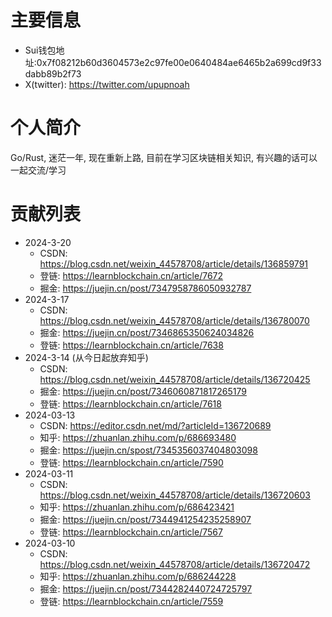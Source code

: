 # 主要信息
- Sui钱包地址:0x7f08212b60d3604573e2c97fe00e0640484ae6465b2a699cd9f33dabb89b2f73
- X(twitter): https://twitter.com/upupnoah

# 个人简介
Go/Rust, 迷茫一年, 现在重新上路, 目前在学习区块链相关知识, 有兴趣的话可以一起交流/学习

# 贡献列表
- 2024-3-20
  - CSDN: https://blog.csdn.net/weixin_44578708/article/details/136859791
  - 登链: https://learnblockchain.cn/article/7672
  - 掘金: https://juejin.cn/post/7347958786050932787
- 2024-3-17
  - CSDN: https://blog.csdn.net/weixin_44578708/article/details/136780070
  - 掘金: https://juejin.cn/post/7346865350624034826
  - 登链: https://learnblockchain.cn/article/7638
- 2024-3-14 (从今日起放弃知乎)
  - CSDN: https://blog.csdn.net/weixin_44578708/article/details/136720425
  - 掘金: https://juejin.cn/post/7346060871817265179
  - 登链: https://learnblockchain.cn/article/7618
- 2024-03-13
  - CSDN: https://editor.csdn.net/md/?articleId=136720689
  - 知乎: https://zhuanlan.zhihu.com/p/686693480
  - 掘金: https://juejin.cn/spost/7345356037404803098
  - 登链: https://learnblockchain.cn/article/7590
- 2024-03-11
  - CSDN: https://blog.csdn.net/weixin_44578708/article/details/136720603
  - 知乎: https://zhuanlan.zhihu.com/p/686423421
  - 掘金: https://juejin.cn/post/7344941254235258907
  - 登链: https://learnblockchain.cn/article/7567
- 2024-03-10
  - CSDN: https://blog.csdn.net/weixin_44578708/article/details/136720472
  - 知乎: https://zhuanlan.zhihu.com/p/686244228
  - 掘金: https://juejin.cn/post/7344282440724725797
  - 登链: https://learnblockchain.cn/article/7559